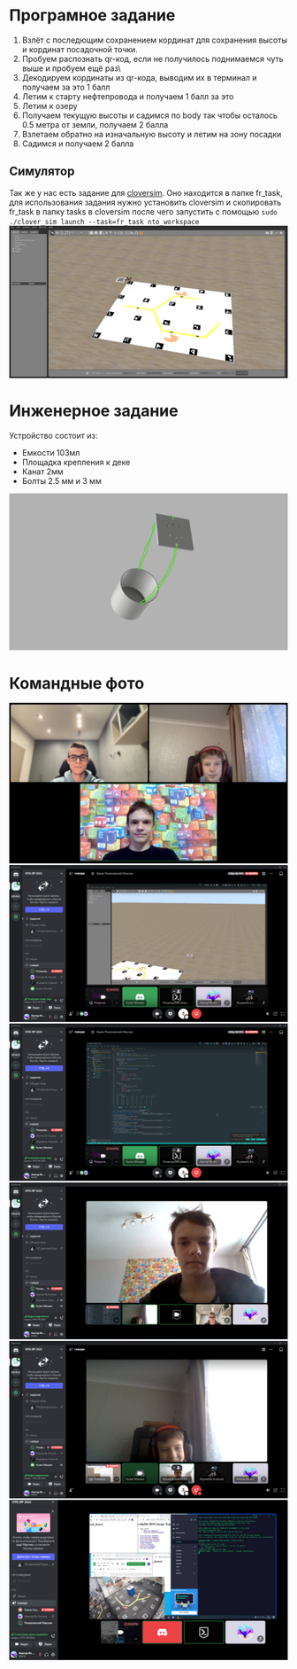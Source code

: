 # Програмное задание

1. Взлёт с последющим сохранением кординат для сохранения высоты и кординат посадочной точки. 
2. Пробуем распознать qr-код, если не получилось поднимаемся чуть выше и пробуем ещё раз\
3. Декодируем кординаты из qr-кода, выводим их в терминал и получаем за это 1 балл
4. Летим к старту нефтепровода и получаем 1 балл за это
5. Летим к озеру
6. Получаем текущую высоты и садимся по body так чтобы осталось 0.5 метра от земли, получаем 2 балла
7. Взлетаем обратно на изначальную высоту и летим на зону посадки
8. Садимся и получаем 2 балла

## Симулятор

Так же у нас есть задание для [cloversim](https://github.com/FTL-team/clover_sim). Оно находится в папке fr_task, для использования задания нужно установить cloversim и скопировать fr_task в папку tasks в  cloversim после чего запустить с помощью `sudo ./clover_sim launch --task=fr_task nto_workspace`
![Simulator](assets/sim.png)


# Инженерное задание

Устройство состоит из: 
- Емкости  103мл 
- Площадка крепления к деке
- Канат 2мм
- Болты 2.5 мм и 3 мм

![Инженерное задание](FTL%20%D0%B8%D0%BD%D0%B6%D0%B5%D0%BD%D0%B5%D1%80%D0%BD%D0%BE%D0%B5%20%D0%B7%D0%B0%D0%B4%D0%B0%D0%BD%D0%B8%D0%B5%2FDeck%20Mount_v5.png)

# Командные фото

![Team 0](assets/team0.png)
![Team 1](assets/team1.png)
![Team 2](assets/team2.png)
![Team 3](assets/team3.png)
![Team 4](assets/team4.png)
![Team 5](assets/team5.png)
